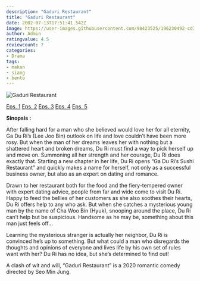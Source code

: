 ```yaml
---
description: "Gaduri Restaurant"
title: "Gaduri Restaurant"
date: 2002-07-13T17:51:41.542Z
image: https://user-images.githubusercontent.com/98423525/196230492-cd376c31-017a-4675-8077-dd6e6789392b.jpg
author: Admin
ratingvalue: 4.5
reviewcount: 7
categories:
- Drama
tags:
- makan
- siang
- bento
---
```


![Gaduri Restaurant](https://user-images.githubusercontent.com/98423525/196230492-cd376c31-017a-4675-8077-dd6e6789392b.jpg)

[Eps. 1](/video/gaduri-restaurant-eps-1)
[Eps. 2](/video/gaduri-restaurant-eps-1)
[Eps. 3](video/gaduri-restaurant-eps-1)
[Eps. 4](/video/gaduri-restaurant-eps-1)
[Eps. 5](/video/gaduri-restaurant-eps-1)

**Sinopsis :**

After falling hard for a man who she believed would love her for all eternity, Ga Du Ri’s (Lee Joo Bin) outlook on life and love couldn’t have been more rosy. But when the man of her dreams leaves her with nothing but a shattered heart and broken dreams, Du Ri must find a way to pick herself up and move on. Summoning all her strength and her courage, Du Ri does exactly that. Starting a new chapter in her life, Du Ri opens “Ga Du Ri’s Sushi Restaurant” and quickly makes a name for herself, not only as a successful business owner, but also as an expert on dating and romance.

Drawn to her restaurant both for the food and the fiery-tempered owner with expert dating advice, people from far and wide come to visit Du Ri. Happy to feed the bellies of her customers as she also soothes their hearts, Du Ri offers help to any who ask. But when she catches a mysterious young man by the name of Cha Woo Bin (Hyuk), snooping around the place, Du Ri can’t help but be suspicious. Handsome as he may be, something about this man just feels off...

Learning the mysterious stranger is actually her neighbor, Du Ri is convinced he’s up to something. But what could a man who disregards the thoughts and opinions of everyone and lives life by his own set of rules want with her? Du Ri has no idea, but she’s determined to find out!

A clash of wit and will, “Gaduri Restaurant” is a 2020 romantic comedy directed by Seo Min Jung.
